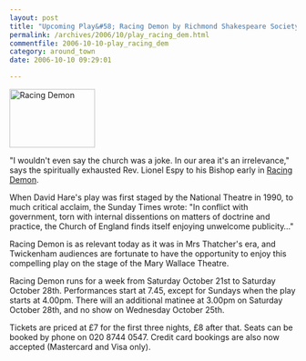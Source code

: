 ```yaml
---
layout: post
title: "Upcoming Play&#58; Racing Demon by Richmond Shakespeare Society"
permalink: /archives/2006/10/play_racing_dem.html
commentfile: 2006-10-10-play_racing_dem
category: around_town
date: 2006-10-10 09:29:01

---
```


<a href="/assets/images/2006/play_racing_demon.jpg"><img src="/assets/images/2006/play_racing_demon-thumb.jpg" width="150" height="103" alt="Racing Demon" class="photo right" /></a>

"I wouldn't even say the church was a joke. In our area it's an irrelevance," says the spiritually exhausted Rev. Lionel Espy to his Bishop early in [Racing Demon](/event/Play/200609290404).

When David Hare's play was first staged by the National Theatre in 1990, to much critical acclaim, the Sunday Times wrote: "In conflict with government, torn with internal dissentions on matters of doctrine and practice, the Church of England finds itself enjoying unwelcome publicity…"

Racing Demon is as relevant today as it was in Mrs Thatcher's era, and Twickenham audiences are fortunate to have the opportunity to enjoy this compelling play on the stage of the Mary Wallace Theatre.

Racing Demon runs for a week from Saturday October 21st to Saturday October 28th. Performances start at 7.45, except for Sundays when the play starts at 4.00pm. There will an additional matinee at 3.00pm on Saturday October 28th, and no show on Wednesday October 25th.

Tickets are priced at £7 for the first three nights, £8 after that. Seats can be booked by phone on 020 8744 0547. Credit card bookings are also now accepted (Mastercard and Visa only).
